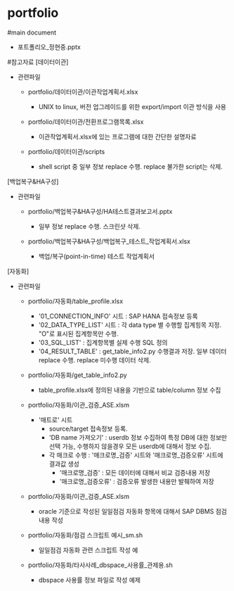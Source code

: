 # portfolio

#main document
- 포트폴리오_정현중.pptx 


#참고자료
[데이터이관]

- 관련파일

  - portfolio/데이터이관/이관작업계획서.xlsx
    - UNIX to linux, 버전 업그레이드를 위한 export/import 이관 방식을 사용

  - portfolio/데이터이관/전환프로그램목록.xlsx
    - 이관작업계획서.xlsx에 있는 프로그램에 대한 간단한 설명자료

  - portfolio/데이터이관/scripts
    - shell script 중 일부 정보 replace 수행. replace 불가한 script는 삭제.


[백업복구&HA구성]

- 관련파일
  - portfolio/백업복구&HA구성/HA테스트결과보고서.pptx
    - 일부 정보 replace 수행. 스크린샷 삭제.

  - portfolio/백업복구&HA구성/백업복구_테스트_작업계획서.xlsx
    - 백업/복구(point-in-time) 테스트 작업계획서 


[자동화]

- 관련파일
  - portfolio/자동화/table_profile.xlsx
    - '01_CONNECTION_INFO' 시트 : SAP HANA 접속정보 등록
    - '02_DATA_TYPE_LIST' 시트 : 각 data type 별 수행할 집계힝목 지정. "O"로 표시된 집계항목만 수행.
    - '03_SQL_LIST' : 집계항목별 실제 수행 SQL 정의
    - '04_RESULT_TABLE' : get_table_info2.py 수행결과 저장. 일부 데이터 replace 수행. replace 미수행 데이터 삭제.

  - portfolio/자동화/get_table_info2.py
    - table_profile.xlsx에 정의된 내용을 기반으로 table/column 정보 수집

  - portfolio/자동화/이관_검증_ASE.xlsm
    - '매트로' 시트
      - source/target 접속정보 등록. 
      - 'DB name 가져오기' : userdb 정보 수집하여 특정 DB에 대한 정보만 선택 가능, 수행하지 않을경우 모든 userdb에 대해서 정보 수집.
      - 각 매크로 수행 : '매크로명_검증' 시트와 '매크로명_검증오류' 시트에 결과값 생성
        - '매크로명_검증' : 모든 데이터에 대해서 비교 검증내용 저장
        - '매크로명_검증오류' : 검증오류 발생한 내용만 발췌하여 저장

  - portfolio/자동화/이관_검증_ASE.xlsm
    - oracle 기준으로 작성된 일일점검 자동화 항목에 대해서 SAP DBMS 점검내용 작성

  - portfolio/자동화/점검 스크립트 예시_sm.sh
    - 일일점검 자동화 관련 스크립트 작성 예

  - portfolio/자동화/타사사례_dbspace_사용률_관제용.sh
    - dbspace 사용률 정보 파일로 작성 예제
